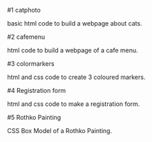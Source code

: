 #1 catphoto

basic html code to build a webpage about cats.



#2 cafemenu

html code to build a webpage of a cafe menu.



#3 colormarkers

html and css code to create 3 coloured markers.



#4 Registration form

html and css code to make a registration form.


#5 Rothko Painting

CSS Box Model of a Rothko Painting.
